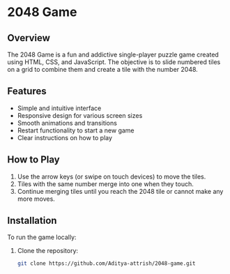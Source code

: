 # 2048 Game

## Overview

The 2048 Game is a fun and addictive single-player puzzle game created using HTML, CSS, and JavaScript. The objective is to slide numbered tiles on a grid to combine them and create a tile with the number 2048.

## Features

- Simple and intuitive interface
- Responsive design for various screen sizes
- Smooth animations and transitions
- Restart functionality to start a new game
- Clear instructions on how to play

## How to Play

1. Use the arrow keys (or swipe on touch devices) to move the tiles.
2. Tiles with the same number merge into one when they touch.
3. Continue merging tiles until you reach the 2048 tile or cannot make any more moves.

## Installation

To run the game locally:

1. Clone the repository:

   ```bash
   git clone https://github.com/Aditya-attrish/2048-game.git
